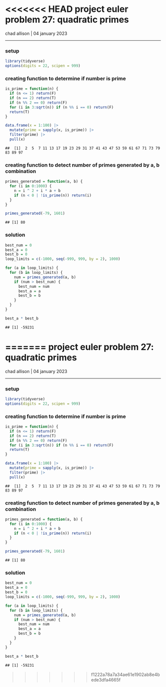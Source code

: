 <<<<<<< HEAD
project euler problem 27: quadratic primes
================
chad allison \| 04 january 2023

------------------------------------------------------------------------

### setup

``` r
library(tidyverse)
options(digits = 22, scipen = 999)
```

### creating function to determine if number is prime

``` r
is_prime = function(n) {
  if (n <= 1) return(F)
  if (n == 2) return(T)
  if (n %% 2 == 0) return(F)
  for (i in 3:sqrt(n)) if (n %% i == 0) return(F)
  return(T)
}

data.frame(x = 1:100) |>
  mutate(prime = sapply(x, is_prime)) |>
  filter(prime) |>
  pull(x)
```

    ##  [1]  2  5  7 11 13 17 19 23 29 31 37 41 43 47 53 59 61 67 71 73 79 83 89 97

### creating function to detect number of primes generated by a, b combination

``` r
primes_generated = function(a, b) {
  for (i in 0:1000) {
    n = i ^ 2 + i * a + b
    if (n < 0 | !is_prime(n)) return(i)
  }
}

primes_generated(-79, 1601)
```

    ## [1] 80

### solution

``` r
best_num = 0
best_a = 0
best_b = 0
loop_limits = c(-1000, seq(-999, 999, by = 2), 1000)

for (a in loop_limits) {
  for (b in loop_limits) {
    num = primes_generated(a, b)
    if (num > best_num) {
      best_num = num
      best_a = a
      best_b = b
    }
  }
}

best_a * best_b
```

    ## [1] -59231
=======
project euler problem 27: quadratic primes
================
chad allison \| 04 january 2023

------------------------------------------------------------------------

### setup

``` r
library(tidyverse)
options(digits = 22, scipen = 999)
```

### creating function to determine if number is prime

``` r
is_prime = function(n) {
  if (n <= 1) return(F)
  if (n == 2) return(T)
  if (n %% 2 == 0) return(F)
  for (i in 3:sqrt(n)) if (n %% i == 0) return(F)
  return(T)
}

data.frame(x = 1:100) |>
  mutate(prime = sapply(x, is_prime)) |>
  filter(prime) |>
  pull(x)
```

    ##  [1]  2  5  7 11 13 17 19 23 29 31 37 41 43 47 53 59 61 67 71 73 79 83 89 97

### creating function to detect number of primes generated by a, b combination

``` r
primes_generated = function(a, b) {
  for (i in 0:1000) {
    n = i ^ 2 + i * a + b
    if (n < 0 | !is_prime(n)) return(i)
  }
}

primes_generated(-79, 1601)
```

    ## [1] 80

### solution

``` r
best_num = 0
best_a = 0
best_b = 0
loop_limits = c(-1000, seq(-999, 999, by = 2), 1000)

for (a in loop_limits) {
  for (b in loop_limits) {
    num = primes_generated(a, b)
    if (num > best_num) {
      best_num = num
      best_a = a
      best_b = b
    }
  }
}

best_a * best_b
```

    ## [1] -59231
>>>>>>> f1222a78a7a34ae61e1902ab8e4bede3dfa4665f
